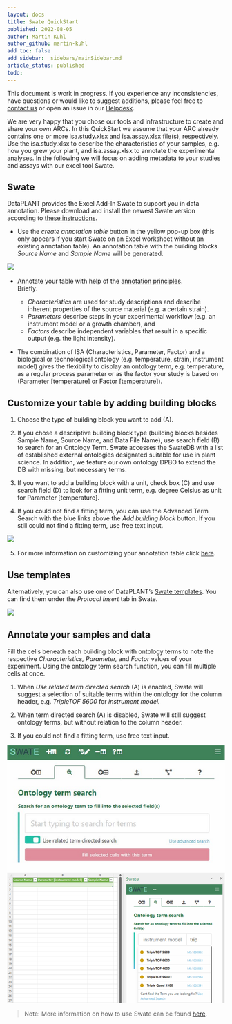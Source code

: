 ```yaml
---
layout: docs
title: Swate QuickStart
published: 2022-08-05
author: Martin Kuhl
author_github: martin-kuhl
add toc: false
add sidebar: _sidebars/mainSidebar.md
article_status: published
todo:
---
```





This document is work in progress. If you experience any inconsistencies, have questions or would like to suggest additions, please feel free to <a href="javascript:location='mailto:\u0069\u006e\u0066\u006f\u0040\u006e\u0066\u0064\u0069\u0034\u0070\u006c\u0061\u006e\u0074\u0073\u002e\u006f\u0072\u0067';void 0">contact us</a> or open an issue in our [Helpdesk](<https://helpdesk.nfdi4plants.org>).

We are very happy that you chose our tools and infrastructure to create and share your own ARCs. In this QuickStart we assume that your ARC already contains one or more isa.study.xlsx and isa.assay.xlsx file(s), respectively. Use the isa.study.xlsx to describe the characteristics of your samples, e.g. how you grew your plant, and isa.assay.xlsx to annotate the experimental analyses. In the following we will focus on adding metadata to your studies and assays with our excel tool Swate.

## Swate

DataPLANT provides the Excel Add-In Swate to support you in data annotation.
Please download and install the newest Swate version according to [these instructions](https://nfdi4plants.github.io/Swate-docs/docs/implementation/SwateManual/Docs01-Installing-Swate.html).

- Use the *create annotation table* button in the yellow pop-up box (this only appears if you start Swate on an Excel worksheet without an existing annotation table). An annotation table with the building blocks *Source Name* and *Sample Name* will be generated.  

![](https://raw.githubusercontent.com/wiki/nfdi4plants/Swate/images/UserDocs/Swate-CreateAnnotationTable-Exp.jpg)

- Annotate your table with help of the [annotation principles](https://nfdi4plants.github.io/AnnotationPrinciples/).  
Briefly:
  - *Characteristics* are used for study descriptions and describe inherent properties of the source material (e.g. a certain strain).  
  - *Parameters* describe steps in your experimental workflow (e.g. an instrument model or a growth chamber), and  
  - *Factors* describe independent variables that result in a specific output (e.g. the light intensity).

- The combination of ISA (Characteristics, Parameter, Factor) and a biological or technological ontology (e.g. temperature, strain, instrument model) gives the flexibility to display an ontology term, e.g. temperature, as a regular process parameter or as the factor your study is based on (Parameter \[temperature\] or Factor \[temperature\]).

## Customize your table by adding building blocks

1. Choose the type of building block you want to add (A).

2. If you chose a descriptive building block type (building blocks besides Sample Name, Source Name, and Data File Name), use search field (B) to search for an Ontology Term. Swate accesses the SwateDB with a list of established external ontologies designated suitable for use in plant science. In addition, we feature our own ontology DPBO to extend the DB with missing, but necessary terms.

3. If you want to add a building block with a unit, check box (C) and use search field (D) to look for a fitting unit term, e.g. degree Celsius as unit for Parameter \[temperature\].

4. If you could not find a fitting term, you can use the Advanced Term Search with the blue links above the *Add building block* button. If you still could not find a fitting term, use free text input.  

![](https://raw.githubusercontent.com/wiki/nfdi4plants/Swate/images/UserDocs/Swate-AddBuildingBlock-Exp.jpg)

5. For more information on customizing your annotation table click [here](https://github.com/nfdi4plants/Swate/wiki/Docs03-Building-Blocks).

## Use templates

Alternatively, you can also use one of DataPLANT’s [Swate templates](https://github.com/nfdi4plants/Swate/wiki/Docs05-Templates). You can find them under the *Protocol Insert* tab in Swate.  

![](https://user-images.githubusercontent.com/39732517/128495178-cc14690a-fc8a-4a3c-b591-365176ea2b00.png)

## Annotate your samples and data

Fill the cells beneath each building block with ontology terms to note the respective *Characteristics, Parameter,* and *Factor* values of your experiment. Using the ontology term search function, you can fill multiple cells at once.

1. When *Use related term directed search* (A) is enabled, Swate
  will suggest a selection of suitable terms within the ontology
  for the column header, e.g. *TripleTOF* *5600* for *instrument
  model.*

2. When term directed search (A) is disabled, Swate will still
  suggest ontology terms, but without relation to the column
  header.

3. If you could not find a fitting term, use free text input.

![](../img/swate_ontologyTermSearch2.png)


> Note: More information on how to use Swate can be found [here][gh-SwateWiki].

<div style="page-break-after: always;"></div>

<!-- Links to DataPLANT knowledge base (kb-) -->

<!-- kb-Fundamentals -->

[kb-DataManagementPlan]: ../fundamentals/DataManagementPlan.html "Data Management Plan"
[kb-DataPublications]: ../fundamentals/DataPublications.html "Data Publication"
[kb-DataSharing]: ../fundamentals/DataSharing.html "Data Sharing"
[kb-FairDataPrinciples]: ../fundamentals/FairDataPrinciples.html "FAIR Data principles"
[kb-Metadata]: ../fundamentals/Metadata.html "Metadata"
[kb-PersistentIdentifiers]: ../fundamentals/PersistentIdentifiers.html "Persistent Identifiers"
[kb-PublicDataRepositories]: ../fundamentals/PublicDataRepositories.html "Repositories"
[kb-ResearchDataManagement]: ../fundamentals/ResearchDataManagement.html "Research Data Management"
[kb-VersionControlGit]: ../fundamentals/VersionControlGit.html "Version Control and Git"

<!-- kb-Implementation -->
[kb-AnnotatedResearchContext]: ../implementation/AnnotatedResearchContext.html "Annotated Research Context"
[kb-DataHub]: ../implementation/DataHub.html "DataPLANT DataHUB"
[kb-ArcCommander]: ../implementation/ArcCommander.html "ARC Commander"

<!-- kb-Tutorials -->
[kb-QuickStart_arc]: ../tutorials/QuickStart_arcCommander.html "Quickstart ARC"
[kb-QuickStart_Swate]: ../tutorials/QuickStart_swate.html "Swate QuickStart"


<!-- Links to DataPLANT Homepage (hp-) -->

[hp-Registration]: <https://register.nfdi4plants.org/registration> "DataPLANT Registration"
[hp-DataHUB]: <https://git.nfdi4plants.org> "DataPLANT DataHUB"
[hp-HelpDesk]: <https://helpdesk.nfdi4plants.org> "DataPLANT Help Desk"

<!-- Links to DataPLANT GitHub (gh-) -->

[gh-DataPlant]: <https://github.com/nfdi4plants/> "GitHub DataPLANT"
[gh-ArcSpecs]: <https://github.com/nfdi4plants/ARC-specification/> "ARC specifications"
[gh-ArcCommander]: <https://github.com/nfdi4plants/arcCommander/> "ArcCommander"
[gh-ArcCommander-Wiki]: <https://github.com/nfdi4plants/arcCommander/wiki> "ArcCommander Wiki"
[gh-Swate]: <https://github.com/nfdi4plants/Swate/> "Swate repository"
[gh-SwateWiki]: <https://nfdi4plants.github.io/Swate-docs/index.html> "Swate Wiki"

<!-- Links to external (ext-) sources -->
